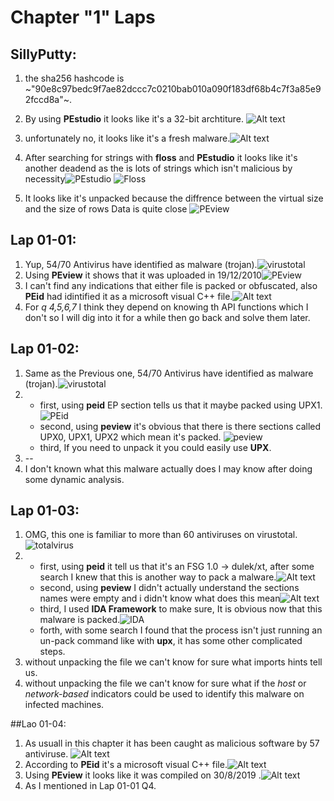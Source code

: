 # Chapter "1" Laps

## SillyPutty:
1. the sha256 hashcode is ~"90e8c97bedc9f7ae82dccc7c0210bab010a090f183df68b4c7f3a85e92fccd8a"~.
2. By using **PEstudio** it looks like it's a 32-bit archtiture. ![Alt text](Screenshot%202023-05-05%20234857.png)
   
3. unfortunately no, it looks like it's a fresh malware.![Alt text](Screenshot%202023-05-05%20231813.png)
4. After searching for strings with **floss** and **PEstudio** it looks like it's another deadend as the is lots of strings which isn't malicious by necessity![PEstudio](Screenshot%202023-05-06%20000626.png)
![Floss](Screenshot%202023-05-06%20001218.png)
5. It looks like it's unpacked because the diffrence between the virtual size and the size of rows Data is quite close ![PEview](Screenshot%202023-05-06%20002220.png)
   
## Lap 01-01:
1. Yup, 54/70 Antivirus have identified as malware (trojan).![virustotal](Screenshot%202023-05-06%20004638.png)
2. Using **PEview** it shows that it was uploaded in 19/12/2010![PEview](Screenshot%202023-05-06%20005149.png)
3. I can't find any indications that either file is packed or obfuscated, also **PEid** had idintified it as a microsoft visual C++ file.![Alt text](11.png)
4. For *q 4,5,6,7* I think they depend on knowing th API functions which I don't so I will dig into it for a while then go back and solve them later.


## Lap 01-02:
1. Same as the Previous one, 54/70 Antivirus have identified as malware (trojan).![virustotal](2.png)
2. * first, using **peid** EP section tells us that it maybe packed using UPX1.![PEid](22.png)
   * second, using **peview** it's obvious that there is there sections called UPX0, UPX1, UPX2 which mean it's packed. ![peview](222.png)
   * third, If you need to unpack it you could easily use **UPX**.  
3. --
4. I don't known what this malware actually does I may know after doing some dynamic analysis.


## Lap 01-03:
1. OMG, this one is familiar to more than 60 antiviruses on virustotal.![totalvirus](3.png)
2. * first, using **peid** it tell us that it's an FSG 1.0 -> dulek/xt, after some search I knew that this is another way to pack a malware.![Alt text](33.png)
   * second, using **peview** I didn't actually understand the sections names were empty and i didn't know what does this mean![Alt text](3333.png)
   * third, I used **IDA Framework** to make sure, It is obvious now that this malware is packed.![IDA](333.png)
   * forth, with some search I found that the process isn't just running an un-pack command like with **upx**, it has some other complicated steps.
3. without unpacking the file we can't know for sure what imports hints tell us.
4. without unpacking the file we can't know for sure what if the *host* or *network-based* indicators could be used to identify this malware on infected machines.


##Lao 01-04:
1. As usuall in this chapter it has been caught as malicious software by 57 antiviruse. ![Alt text](4.png)
2. According to **PEid** it's a microsoft visual C++ file.![Alt text](44.png)
3. Using **PEview** it looks like it was compiled on 30/8/2019 .![Alt text](444.png)
4. As I mentioned in Lap 01-01 Q4.
